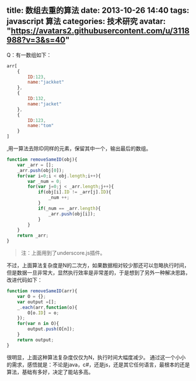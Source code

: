 title: 数组去重的算法
date: 2013-10-26 14:40
tags: javascript 算法
categories: 技术研究
avatar: "https://avatars2.githubusercontent.com/u/3118988?v=3&s=40"
---

Q：有一数组如下：

```javascript
arr[
    {
        ID:123,
        name:"jackket"
    },
    {   
        ID:132,
        name:"jacket"
    },
    {   
        ID:123,
        name:"tom"
    }
]
```

,用一算法去除ID同样的元素，保留其中一个，输出最后的数组。

```javascript
function removeSameID(obj){
    var _arr = [];
    _arr.push(obj[0]);
    for(var i=0;i < obj.length;i++){
        var _num = 0;
        for(var j=0;j < _arr.length;j++){
            if(obj[i].ID != _arr[j].ID){
                _num ++;
            }
            if(_num == _arr.length){
                _arr.push(obj[i]);
            }
        }
    }
    return _arr;
}
```

> 注：上面用到了underscore.js插件。

不过，上面算法复杂度是N的二次方，如果数据相对较少那还可以忽略执行时间，但是数据一旦非常大，显然执行效率是非常差的，于是想到了另外一种解决思路，改进代码如下：

```javascript
function removeSameID(arr){
    var O = {};
    var output =[];
    _.each(arr,function(o){
        O[o.ID] = o;
    });
    for(var n in O){
        output.push(O[n]);
    }
    return output;
}
```

很明显，上面这种算法复杂度仅仅为N，执行时间大幅度减少。
通过这一个小小的需求，感悟就是：不论是java，c#，还是js，还是其它任何语言，最根本的还是算法，基础有多好，决定了能站多高。

